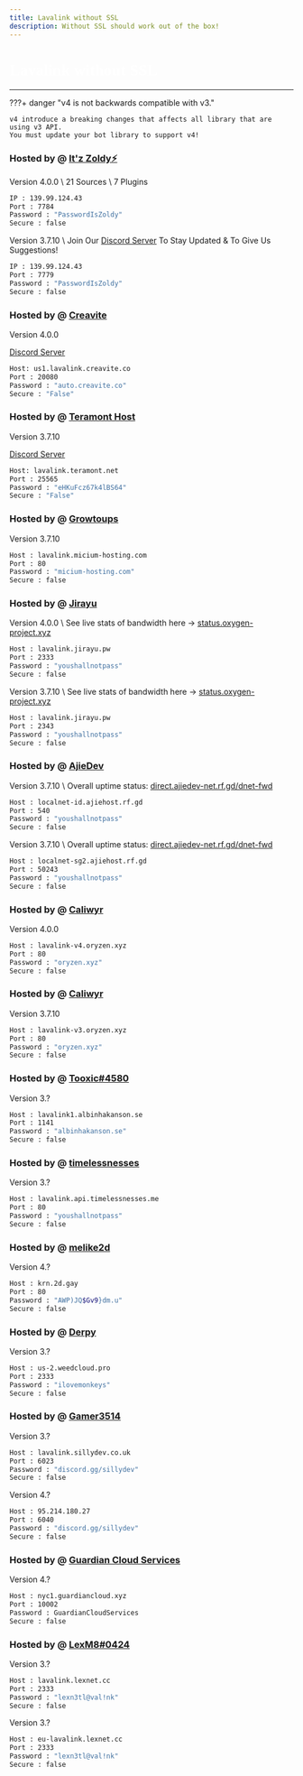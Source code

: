 ```yaml
---
title: Lavalink without SSL
description: Without SSL should work out of the box!
---
```


<h1 style="font-family:Nunito Sans;font-size: 2.0em;font-weight: bold;color: white;">Lavalink without SSL</h1>


<!-- inject image ad -->
<div data-ea-style="stickybox" class="dark horizontal" data-ea-publisher="darrennathanaelcom" data-ea-type="image"></div>

---


???+ danger "v4 is not backwards compatible with v3."

    v4 introduce a breaking changes that affects all library that are using v3 API.
    You must update your bot library to support v4!

### Hosted by @ [It'z Zoldy⚡](https://discord.gg/CUT7JpK9HF)
Version 4.0.0 \ 21 Sources \ 7 Plugins
```bash
IP : 139.99.124.43
Port : 7784
Password : "PasswordIsZoldy"
Secure : false
```

Version 3.7.10 \ Join Our [Discord Server](https://discord.gg/CUT7JpK9HF) To Stay Updated & To Give Us Suggestions!
```bash
IP : 139.99.124.43
Port : 7779
Password : "PasswordIsZoldy"
Secure : false
```

### Hosted by @ [Creavite](https://crvt.co/a/lavalink)
Version 4.0.0

[Discord Server](https://discord.gg/creavite)
```bash
Host: us1.lavalink.creavite.co
Port : 20080
Password : "auto.creavite.co"
Secure : "False"    
```
    
### Hosted by @ [Teramont Host](https://www.teramont.net/)
Version 3.7.10

[Discord Server](https://www.teramont.net/discord)
```bash
Host: lavalink.teramont.net
Port : 25565
Password : "eHKuFcz67k4lBS64"
Secure : "False"    
```
    
### Hosted by @ [Growtoups](https://micium-hosting.com)
Version 3.7.10
```bash
Host : lavalink.micium-hosting.com
Port : 80
Password : "micium-hosting.com"
Secure : false
```

### Hosted by @ [Jirayu](https://jirayu.pw)
Version 4.0.0 \ See live stats of bandwidth here -> [status.oxygen-project.xyz](https://status.oxygen-project.xyz/report/uptime/8ee583cbc3725d27cc8d0134bad5a5ca/)
```bash
Host : lavalink.jirayu.pw
Port : 2333
Password : "youshallnotpass"
Secure : false
```

Version 3.7.10 \ See live stats of bandwidth here -> [status.oxygen-project.xyz](https://status.oxygen-project.xyz/report/uptime/8ee583cbc3725d27cc8d0134bad5a5ca/)
```bash
Host : lavalink.jirayu.pw
Port : 2343
Password : "youshallnotpass"
Secure : false
```

### Hosted by @ [AjieDev](https://github.com/AjieDev)
Version 3.7.10 \ Overall uptime status: [direct.ajiedev-net.rf.gd/dnet-fwd](https://direct.ajiedev-net.rf.gd/dnet-fwd)

```bash
Host : localnet-id.ajiehost.rf.gd
Port : 540
Password : "youshallnotpass"
Secure : false
```

Version 3.7.10 \ Overall uptime status: [direct.ajiedev-net.rf.gd/dnet-fwd](https://direct.ajiedev-net.rf.gd/dnet-fwd)

```bash
Host : localnet-sg2.ajiehost.rf.gd
Port : 50243
Password : "youshallnotpass"
Secure : false
```

### Hosted by @ [Caliwyr](https://discord.gg/6xpF6YqVDd)
Version 4.0.0
```bash
Host : lavalink-v4.oryzen.xyz
Port : 80
Password : "oryzen.xyz"
Secure : false
```

### Hosted by @ [Caliwyr](https://discord.gg/6xpF6YqVDd)
Version 3.7.10
```bash
Host : lavalink-v3.oryzen.xyz
Port : 80
Password : "oryzen.xyz"
Secure : false
```

### Hosted by @ [Tooxic#4580](https://albinhakanson.se)
Version 3.?
```bash
Host : lavalink1.albinhakanson.se
Port : 1141
Password : "albinhakanson.se"
Secure : false
```

### Hosted by @ [timelessnesses](https://timelessnesses.me)
Version 3.?
```bash
Host : lavalink.api.timelessnesses.me
Port : 80
Password : "youshallnotpass"
Secure : false
```

### Hosted by @ [melike2d](https://2d.gay)
Version 4.?
```bash
Host : krn.2d.gay
Port : 80
Password : "AWP)JQ$Gv9}dm.u"
Secure : false
```


### Hosted by @ [Derpy](https://weedcloud.pro)
Version 3.?
```bash
Host : us-2.weedcloud.pro
Port : 2333
Password : "ilovemonkeys"
Secure : false
```

### Hosted by @ [Gamer3514](https://sillydev.co.uk)

Version 3.?
```bash
Host : lavalink.sillydev.co.uk
Port : 6023
Password : "discord.gg/sillydev"
Secure : false
```

Version 4.?
```bash
Host : 95.214.180.27
Port : 6040
Password : "discord.gg/sillydev"
Secure : false
```

### Hosted by @ [Guardian Cloud Services](https://botlist.lol/discord)
Version 4.?
```bash
Host : nyc1.guardiancloud.xyz
Port : 10002
Password : GuardianCloudServices
Secure : false
```

### Hosted by @ [LexM8#0424](https://freelavalink.lexnet.cc)
Version 3.?
```bash
Host : lavalink.lexnet.cc
Port : 2333
Password : "lexn3tl@val!nk"
Secure : false
```

Version 3.?
```bash
Host : eu-lavalink.lexnet.cc
Port : 2333
Password : "lexn3tl@val!nk"
Secure : false
```

